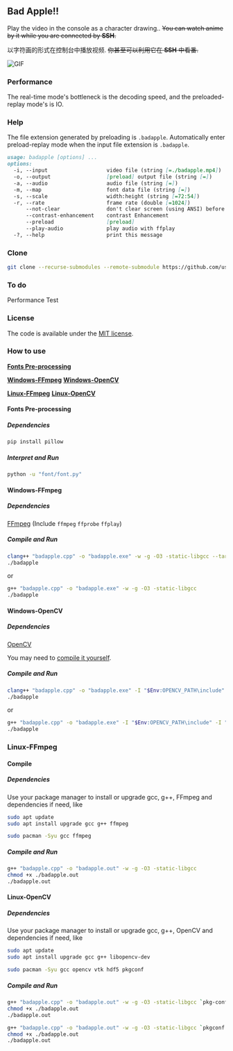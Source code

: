 ## Bad Apple!!

Play the video in the console as a character drawing..
~~You can watch anime by it while you are connected by **SSH**.~~

以字符画的形式在控制台中播放视频.
~~你甚至可以利用它在 **SSH** 中看番.~~

![GIF](./play.gif)

### Performance

The real-time mode's bottleneck is the decoding speed, and the preloaded-replay mode's is IO.

### Help

The file extension generated by preloading is `.badapple`.
Automatically enter preload-replay mode when the input file extension is `.badapple`.

```markdown
usage: badapple [options] ... 
options:
  -i, --input                   video file (string [=./badapple.mp4])
  -o, --output                  [preload] output file (string [=])
  -a, --audio                   audio file (string [=])
  -m, --map                     font data file (string [=])
  -s, --scale                   width:height (string [=72:54])
  -r, --rate                    frame rate (double [=1024])
      --not-clear               don't clear screen (using ANSI) before print a frame
      --contrast-enhancement    contrast Enhancement
      --preload                 [preload]
      --play-audio              play audio with ffplay
  -?, --help                    print this message
```

### Clone

```sh
git clone --recurse-submodules --remote-submodule https://github.com/userElaina/Bad-Apple.git
```

### To do

Performance Test

### License

The code is available under the [MIT license](./LICENSE).

### How to use

**[Fonts Pre-processing](#fonts-pre-processing)**

**[Windows-FFmpeg](#windows-ffmpeg)**
**[Windows-OpenCV](#windows-opencv)**

**[Linux-FFmpeg](#linux-ffmpeg)**
**[Linux-OpenCV](#linux-opencv)**

#### Fonts Pre-processing

##### Dependencies

```sh
pip install pillow
```

##### Interpret and Run

```sh
python -u "font/font.py"
```

#### Windows-FFmpeg

##### Dependencies

[FFmpeg](https://github.com/BtbN/FFmpeg-Builds/releases/tag/latest)
(Include `ffmpeg` `ffprobe` `ffplay`)

##### Compile and Run

```sh
clang++ "badapple.cpp" -o "badapple.exe" -w -g -O3 -static-libgcc --target=x86_64-w64-mingw
./badapple
```

or

```sh
g++ "badapple.cpp" -o "badapple.exe" -w -g -O3 -static-libgcc
./badapple
```

#### Windows-OpenCV

##### Dependencies

[OpenCV](https://opencv.org/)

You may need to [compile it yourself](https://github.com/userElaina/OpenCV-460-MinGW-W64-Build).

##### Compile and Run

```sh
clang++ "badapple.cpp" -o "badapple.exe" -I "$Env:OPENCV_PATH\include" -I "$Env:OPENCV_PATH\include\opencv2" -L "$Env:OPENCV_PATH\x64\mingw\lib" -llibopencv_world460 -w -g -O3 -static-libgcc --target=x86_64-w64-mingw
./badapple
```

or

```sh
g++ "badapple.cpp" -o "badapple.exe" -I "$Env:OPENCV_PATH\include" -I "$Env:OPENCV_PATH\include\opencv2" -L "$Env:OPENCV_PATH\x64\mingw\lib" -llibopencv_world460 -w -g -O3 -static-libgcc
./badapple
```

### Linux-FFmpeg

#### Compile

##### Dependencies

Use your package manager to install or upgrade gcc, g++, FFmpeg and dependencies if need, like

```sh
sudo apt update
sudo apt install upgrade gcc g++ ffmpeg
```

```sh
sudo pacman -Syu gcc ffmpeg
```

##### Compile and Run

```sh
g++ "badapple.cpp" -o "badapple.out" -w -g -O3 -static-libgcc
chmod +x ./badapple.out
./badapple.out
```

#### Linux-OpenCV

##### Dependencies

Use your package manager to install or upgrade gcc, g++, OpenCV and dependencies if need, like

```sh
sudo apt update
sudo apt install upgrade gcc g++ libopencv-dev
```

```sh
sudo pacman -Syu gcc opencv vtk hdf5 pkgconf
```

##### Compile and Run

```sh
g++ "badapple.cpp" -o "badapple.out" -w -g -O3 -static-libgcc `pkg-config --cflags --libs opencv4`
chmod +x ./badapple.out
./badapple.out
```

```sh
g++ "badapple.cpp" -o "badapple.out" -w -g -O3 -static-libgcc `pkgconf --cflags --libs opencv4`
chmod +x ./badapple.out
./badapple.out
```
